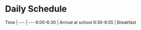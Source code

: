 <!-- TITLE: Daily Schedule -->
<!-- SUBTITLE: A quick summary of Schedule -->

# Daily Schedule
Time | 
--- | ---
6:00-6:30 | Arrival at school
6:30-6:55 | Breakfast